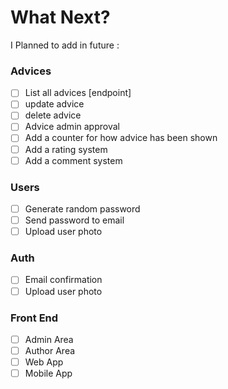 # What Next?

I Planned to add in future :

### Advices

- [ ] List all advices [endpoint]
- [ ] update advice
- [ ] delete advice
- [ ] Advice admin approval
- [ ] Add a counter for how advice has been shown
- [ ] Add a rating system
- [ ] Add a comment system

### Users

- [ ] Generate random password
- [ ] Send password to email
- [ ] Upload user photo

### Auth

- [ ] Email confirmation
- [ ] Upload user photo

### Front End

- [ ] Admin Area
- [ ] Author Area
- [ ] Web App
- [ ] Mobile App
